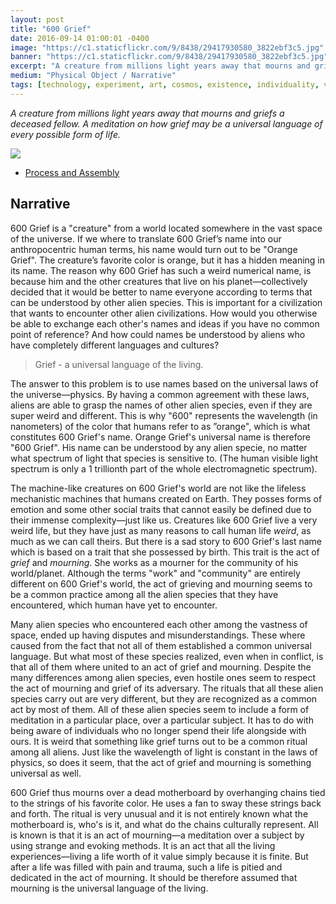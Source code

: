```yaml
---
layout: post
title: "600 Grief"
date: 2016-09-14 01:00:01 -0400
image: "https://c1.staticflickr.com/9/8438/29417930580_3822ebf3c5.jpg"
banner: "https://c1.staticflickr.com/9/8438/29417930580_3822ebf3c5.jpg"
excerpt: "A creature from millions light years away that mourns and griefs a deceased fellow. A meditation on how grieving may be a universal language of every form of life."
medium: "Physical Object / Narrative"
tags: [technology, experiment, art, cosmos, existence, individuality, video]
---
```


_A creature from millions light years away that mourns and griefs a deceased fellow. A meditation on how grief may be a universal language of every possible form of life._

![](https://vimeo.com/183026282)

-   [Process and Assembly](https://bfadtdeviceart.wordpress.com/2016/09/14/600-grief/)

## Narrative

600 Grief is a "creature" from a world located somewhere in the vast space of the universe. If we where to translate 600 Grief’s name into our anthropocentric human terms, his name would turn out to be "Orange Grief". The creature’s favorite color is orange, but it has a hidden meaning in its name. The reason why 600 Grief has such a weird numerical name, is because him and the other creatures that live on his planet—collectively decided that it would be better to name everyone according to terms that can be understood by other alien species. This is important for a civilization that wants to encounter other alien civilizations. How would you otherwise be able to exchange each other's names and ideas if you have no common point of reference? And how could names be understood by aliens who have completely different languages and cultures?

> Grief - a universal language of the living.

The answer to this problem is to use names based on the universal laws of the universe—physics. By having a common agreement with these laws, aliens are able to grasp the names of other alien species, even if they are super weird and different. This is why "600" represents the wavelength (in nanometers) of the color that humans refer to as ”orange", which is what constitutes 600 Grief's name. Orange Grief's universal name is therefore "600 Grief". His name can be understood by any alien specie, no matter what spectrum of light that species is sensitive to. (The human visible light spectrum is only a 1 trillionth part of the whole electromagnetic spectrum).

The machine-like creatures on 600 Grief's world are not like the lifeless mechanistic machines that humans created on Earth. They posses forms of emotion and some other social traits that cannot easily be defined due to their immense complexity—just like us. Creatures like 600 Grief live a very weird life, but they have just as many reasons to call human life _weird_, as much as we can call theirs. But there is a sad story to 600 Grief's last name which is based on a trait that she possessed by birth. This trait is the act of _grief_ and _mourning_. She works as a mourner for the community of his world/planet. Although the terms "work" and "community" are entirely different on 600 Grief's world, the act of grieving and mourning seems to be a common practice among all the alien species that they have encountered, which human have yet to encounter.

Many alien species who encountered each other among the vastness of space, ended up having disputes and misunderstandings. These where caused from the fact that not all of them established a common universal language. But what most of these species realized, even when in conflict, is that all of them where united to an act of grief and mourning. Despite the many differences among alien species, even hostile ones seem to respect the act of mourning and grief of its adversary. The rituals that all these alien species carry out are very different, but they are recognized as a common act by most of them. All of these alien species seem to include a form of meditation in a particular place, over a particular subject. It has to do with being aware of individuals who no longer spend their life alongside with ours. It is weird that something like grief turns out to be a common ritual among all aliens. Just like the wavelength of light is constant in the laws of physics, so does it seem, that the act of grief and mourning is something universal as well.

600 Grief thus mourns over a dead motherboard by overhanging chains tied to the strings of his favorite color. He uses a fan to sway these strings back and forth. The ritual is very unusual and it is not entirely known what the motherboard is, who's is it, and what do the chains culturally represent. All is known is that it is an act of mourning—a meditation over a subject by using strange and evoking methods. It is an act that all the living experiences—living a life worth of it value simply because it is finite. But after a life was filled with pain and trauma, such a life is pitied and dedicated in the act of mourning. It should be therefore assumed that mourning is the universal language of the living.
